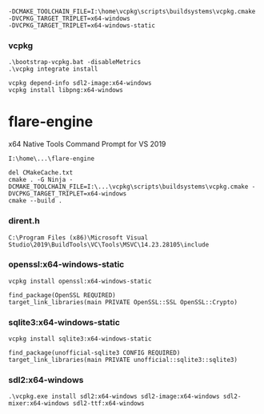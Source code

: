 
    -DCMAKE_TOOLCHAIN_FILE=I:\home\vcpkg\scripts\buildsystems\vcpkg.cmake
    -DVCPKG_TARGET_TRIPLET=x64-windows
    -DVCPKG_TARGET_TRIPLET=x64-windows-static

### vcpkg

    .\bootstrap-vcpkg.bat -disableMetrics
    .\vcpkg integrate install

    vcpkg depend-info sdl2-image:x64-windows
    vcpkg install libpng:x64-windows

# flare-engine

x64 Native Tools Command Prompt for VS 2019

    I:\home\...\flare-engine

    del CMakeCache.txt
    cmake . -G Ninja -DCMAKE_TOOLCHAIN_FILE=I:\...\vcpkg\scripts\buildsystems\vcpkg.cmake -DVCPKG_TARGET_TRIPLET=x64-windows
    cmake --build .

### dirent.h

    C:\Program Files (x86)\Microsoft Visual Studio\2019\BuildTools\VC\Tools\MSVC\14.23.28105\include

### openssl:x64-windows-static

    vcpkg install openssl:x64-windows-static

    find_package(OpenSSL REQUIRED)
    target_link_libraries(main PRIVATE OpenSSL::SSL OpenSSL::Crypto)

### sqlite3:x64-windows-static

    vcpkg install sqlite3:x64-windows-static

    find_package(unofficial-sqlite3 CONFIG REQUIRED)
    target_link_libraries(main PRIVATE unofficial::sqlite3::sqlite3)

### sdl2:x64-windows

    .\vcpkg.exe install sdl2:x64-windows sdl2-image:x64-windows sdl2-mixer:x64-windows sdl2-ttf:x64-windows




